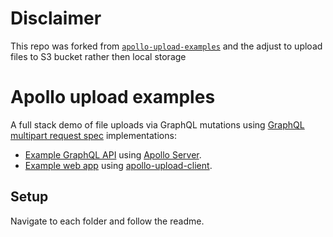 # Disclaimer

This repo was forked from [`apollo-upload-examples`](https://github.com/jaydenseric/apollo-upload-examples) and the adjust to upload files to S3 bucket rather then local storage

# Apollo upload examples

A full stack demo of file uploads via GraphQL mutations using [GraphQL multipart request spec](https://github.com/jaydenseric/graphql-multipart-request-spec) implementations:

- [Example GraphQL API](api) using [Apollo Server](https://apollographql.com/server).
- [Example web app](app) using [apollo-upload-client](https://github.com/jaydenseric/apollo-upload-client).

## Setup

Navigate to each folder and follow the readme.

